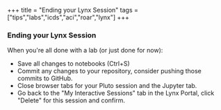 +++
title = "Ending your Lynx Session"
tags = ["tips","labs","icds","aci","roar","lynx"]
+++

### Ending your Lynx Session

When you're all done with a lab (or just done for now):
- Save all changes to notebooks (Ctrl+S)
- Commit any changes to your repository, consider pushing those commits to GitHub.
- Close browser tabs for your Pluto session and the Jupyter tab.  
- Go back to the "My Interactive Sessions" tab in the Lynx Portal, click "Delete" for this session and confirm.
